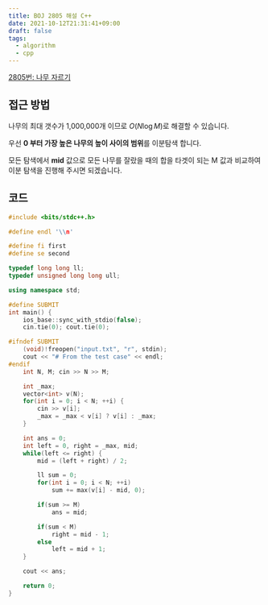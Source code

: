 ```yaml
---
title: BOJ 2805 해설 C++
date: 2021-10-12T21:31:41+09:00
draft: false
tags:
  - algorithm
  - cpp
---
```

<!--more-->
[2805번: 나무 자르기](https://www.acmicpc.net/problem/2805)
## 접근 방법
나무의 최대 갯수가 1,000,000개 이므로 $O(N \log M)$로 해결할 수 있습니다.

우선 **0 부터 가장 높은 나무의 높이 사이의 범위**를 이분탐색 합니다.

모든 탐색에서 **mid** 값으로 모든 나무를 잘랐을 때의 합을 타겟이 되는 M 값과 비교하여 이분 탐색을 진행해 주시면 되겠습니다.

## 코드

```cpp
#include <bits/stdc++.h>

#define endl '\\n'

#define fi first
#define se second

typedef long long ll;
typedef unsigned long long ull;

using namespace std;

#define SUBMIT
int main() {
    ios_base::sync_with_stdio(false);
    cin.tie(0); cout.tie(0);

#ifndef SUBMIT
    (void)!freopen("input.txt", "r", stdin);
    cout << "# From the test case" << endl;
#endif
    int N, M; cin >> N >> M;

    int _max;
    vector<int> v(N); 
    for(int i = 0; i < N; ++i) {
        cin >> v[i];
        _max = _max < v[i] ? v[i] : _max;
    }

    int ans = 0;
    int left = 0, right = _max, mid;
    while(left <= right) {
        mid = (left + right) / 2;

        ll sum = 0;
        for(int i = 0; i < N; ++i)
            sum += max(v[i] - mid, 0);

        if(sum >= M)
            ans = mid;

        if(sum < M)
            right = mid - 1;
        else
            left = mid + 1;
    }

    cout << ans;

    return 0;
}
```
